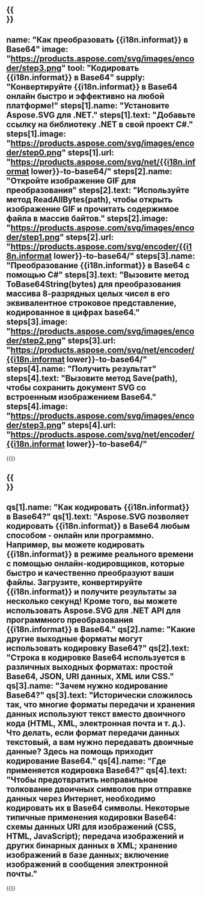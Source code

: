 ﻿---
meta: true
translation: true
deploy: false
---

{{<section howto>}}
---
name: "Как преобразовать {{i18n.informat}} в Base64"
image: "https://products.aspose.com/svg/images/encoder/step3.png"
tool: "Кодировать {{i18n.informat}} в Base64"
supply: "Конвертируйте {{i18n.informat}} в Base64 онлайн быстро и эффективно на любой платформе!"
steps[1].name: "Установите Aspose.SVG для .NET."
steps[1].text: "Добавьте ссылку на библиотеку .NET в свой проект C#."
steps[1].image: "https://products.aspose.com/svg/images/encoder/step0.png"
steps[1].url: "https://products.aspose.com/svg/net/{{i18n.informat lower}}-to-base64/"
steps[2].name: "Откройте изображение GIF для преобразования"
steps[2].text: "Используйте метод ReadAllBytes(path), чтобы открыть изображение GIF и прочитать содержимое файла в массив байтов."
steps[2].image: "https://products.aspose.com/svg/images/encoder/step1.png"
steps[2].url: "https://products.aspose.com/svg/encoder/{{i18n.informat lower}}-to-base64/"
steps[3].name: "Преобразование {{i18n.informat}} в Base64 с помощью C#"
steps[3].text: "Вызовите метод ToBase64String(bytes) для преобразования массива 8-разрядных целых чисел в его эквивалентное строковое представление, кодированное в цифрах base64."
steps[3].image: "https://products.aspose.com/svg/images/encoder/step2.png"
steps[3].url: "https://products.aspose.com/svg/net/encoder/{{i18n.informat lower}}-to-base64/"
steps[4].name: "Получить результат"
steps[4].text: "Вызовите метод Save(path), чтобы сохранить документ SVG со встроенным изображением Base64."
steps[4].image: "https://products.aspose.com/svg/images/encoder/step3.png"
steps[4].url: "https://products.aspose.com/svg/net/encoder/{{i18n.informat lower}}-to-base64/"
---

{{<import path="/meta/schemas.md" section="howto">}}

{{<section faq>}}
---
qs[1].name: "Как кодировать {{i18n.informat}} в Base64?"
qs[1].text: "Aspose.SVG позволяет кодировать {{i18n.informat}} в Base64 любым способом - онлайн или программно. Например, вы можете кодировать {{i18n.informat}} в режиме реального времени с помощью онлайн-кодировщиков, которые быстро и качественно преобразуют ваши файлы. Загрузите, конвертируйте {{i18n.informat}} и получите результаты за несколько секунд! Кроме того, вы можете использовать Aspose.SVG для .NET API для программного преобразования {{i18n.informat}} в Base64."
qs[2].name: "Какие другие выходные форматы могут использовать кодировку Base64?"
qs[2].text: "Строка в кодировке Base64 используется в различных выходных форматах: простой Base64, JSON, URI данных, XML или CSS."
qs[3].name: "Зачем нужно кодирование Base64?"
qs[3].text: "Исторически сложилось так, что многие форматы передачи и хранения данных используют текст вместо двоичного кода (HTML, XML, электронная почта и т. д.). Что делать, если формат передачи данных текстовый, а вам нужно передавать двоичные данные? Здесь на помощь приходит кодирование Base64."
qs[4].name: "Где применяется кодировка Base64?"
qs[4].text: "Чтобы предотвратить неправильное толкование двоичных символов при отправке данных через Интернет, необходимо кодировать их в Base64 символы. Некоторые типичные применения кодировки Base64: схемы данных URI для изображений (CSS, HTML, JavaScript); передача изображений и других бинарных данных в XML; хранение изображений в базе данных; включение изображений в сообщения электронной почты."
---

{{<import path="/meta/schemas.md" section="faq">}}

